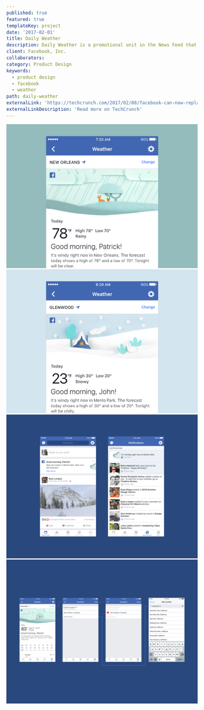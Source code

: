 ```yaml
---
published: true
featured: true
templateKey: project
date: '2017-02-01'
title: Daily Weather
description: Daily Weather is a promotional unit in the News Feed that helps people find the weather forecast in a quick, delightful experience unique to Facebook.
client: Facebook, Inc.
collaborators:
category: Product Design
keywords:
  - product design
  - facebook
  - weather
path: daily-weather
externalLink: 'https://techcrunch.com/2017/02/08/facebook-can-now-replace-your-weather-app/'
externalLinkDescription: 'Read more on TechCrunch'
---
```

![](../../assets/facebook-daily-weather-image-1.png)
![](../../assets/facebook-daily-weather-image-2.png)
![](../../assets/facebook-daily-weather-image-3.png)
![](../../assets/facebook-daily-weather-image-4.png)
